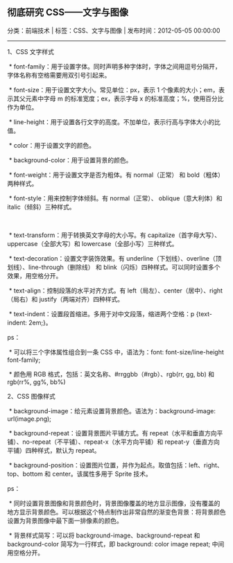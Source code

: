 ## 彻底研究 CSS——文字与图像

分类：前端技术 | 标签：CSS、文字与图像 | 发布时间：2012-05-05 00:00:00

___

1、CSS 文字样式

 \*
font-family：用于设置字体。同时声明多种字体时，字体之间用逗号分隔开，字体名称有空格需要用双引号引起来。


 \* font-size：用于设置文字大小。常见单位：px，表示 1
个像素的大小；em，表示其父元素中字母 m 的标准宽度；ex，表示字母 x
的标准高度；%，使用百分比作为单位。


 \*
line-height：用于设置各行文字的高度。不加单位，表示行高与字体大小的比值。


 \* color：用于设置文字的颜色。


 \* background-color：用于设置背景的颜色。


 \* font-weight：用于设置文字是否为粗体。有 normal（正常） 和 bold（粗体）
两种样式。


 \* font-style：用来控制字体倾斜。有 normal（正常）、 oblique（意大利体）和
italic（倾斜）三种样式。

 

 \* text-transform：用于转换英文字母的大小写。有
capitalize（首字母大写）、uppercase（全部大写）和
lowercase（全部小写）三种样式。


 \* text-decoration：设置文字装饰效果。有
underline（下划线）、overline（顶划线）、line-through（删除线） 和
blink（闪烁）四种样式。可以同时设置多个效果，用空格分开。


 \* text-align：控制段落的水平对齐方式。有
left（局左）、center（居中）、right（局右）和 justify（两端对齐）四种样式。


 \* text-indent：设置段首缩进。多用于对中文段落，缩进两个空格：p
{text-indent: 2em;}。


ps：

 \* 可以将三个字体属性组合到一条 CSS 中，语法为：font:
font-size/line-height font-family;


 \* 颜色用 RGB 格式，包括：英文名称、\#rrggbb（\#rgb）、rgb(rr, gg, bb) 和
rgb(rr%, gg%, bb%)


2、CSS 图像样式

 \* background-image：给元素设置背景颜色。语法为：background-image:
url(image.png);


 \* background-repeat：设置背景图片平铺方式。有
repeat（水平和垂直方向平铺）、no-repeat（不平铺）、repeat-x（水平方向平铺）和
repeat-y（垂直方向平铺）四种样式，默认为 repeat。


 \*
background-position：设置图片位置，并作为起点。取值包括：left、right、top、bottom
和 center。该属性多用于 Sprite 技术。


ps：

 \*
同时设置背景图像和背景颜色时，背景图像覆盖的地方显示图像，没有覆盖的地方显示背景颜色。可以根据这个特点制作出非常自然的渐变色背景：将背景颜色设置为背景图像中最下面一排像素的颜色。


 \* 背景样式简写：可以将 background-image、background-repeat 和
background-color 简写为一行样式，即 background: color image repeat;
中间用空格分开。
